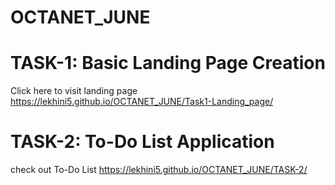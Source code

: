 # OCTANET_JUNE

# TASK-1: Basic Landing Page Creation

Click here to visit landing page https://lekhini5.github.io/OCTANET_JUNE/Task1-Landing_page/

# TASK-2: To-Do List Application

check out To-Do List https://lekhini5.github.io/OCTANET_JUNE/TASK-2/

